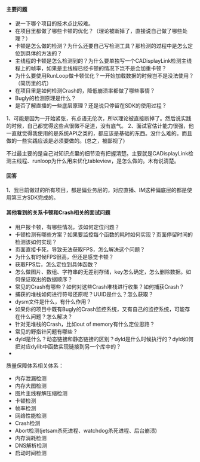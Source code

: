 #### 主要问题
* 说一下哪个项目的技术点比较难。
* 在项目里都做了哪些卡顿的优化？（理论被断掉了，直接说自己做了哪些处理？）
* 卡顿是怎么做的检测？为什么还要自己写检测工具？那检测的过程中是怎么定位到具体的方法的？
* 主线程的卡顿是怎么检测到的？为什么要单独写一个CADisplayLink检测主线程上的帧率，如果是主线程已经卡顿的情况下岂不是会加重卡顿？
* 为什么要使用RunLoop做卡顿优化？一开始加载数据的时候岂不是没法使用？（简历里的坑）
* 在项目里是如何检测Crash的，降低崩溃率都做了哪些事情？
* Bugly的检测原理是什么？
* 是否了解直播的一些底层原理？还是说只停留在SDK的使用过程？

1、可能是因为一开始紧张，有点语无伦次，所以理论被直接断掉了。然后说实践的时候，自己都觉得这些点很微不足道，没有底气。
2、面试官估计能力很强，他一直就觉得我使用的是系统API之类的，都应该是基础的东西。没什么难的。而且做的一些实践应该是必须要做的。(总之，被鄙视了)

不过最主要的是自己对知识点里的细节没有把握清楚。主要就是CADisplayLink检测主线程、runloop为什么用来优化tableview，是怎么做的。木有说清楚。

#### 回答
1、我目前做过的所有项目，都是偏业务层的，对应直播、IM这种偏底层的都是使用第三方SDK完成的。


#### 其他看到的关系卡顿和Crash相关的面试问题
* 用户报卡顿，有哪些情况，该如何定位问题？
* 卡顿检测有哪些方案？如果要监控每个函数的耗时如何实现？页面停留时间的检测该如何实现？
* 页面直接卡死，导致无法获取FPS，怎么解决这个问题？
* 为什么有时候FPS很高，但还是感觉卡顿？
* 获取FPS后，怎么定位到具体函数？
* 怎么做图片、数组、字符串的无差别存储，key怎么确定，怎么删除数据。如何保证取出的数据顺序？
* 常见的Crash有哪些？如何对这些Crash堆栈进行收集？如何捕获Crash？
* 捕获的堆栈如何进行符号还原呢？UUID是什么？怎么获取？
* dysm文件是什么，有什么作用？
* 如果你的项目中既有Bugly的Crash监控系统，又有自己的监控系统，可能存在什么问题？怎么解决？
* 针对无堆栈的Crash，比如out of memory有什么定位思路？
* 常见的野指针问题有哪些？
* dyld是什么？动态链接和静态链接的区别？dyld是什么时候执行的？dyld如何把对应dylib中函数实现链接到另一个库中的？
* 


质量保障体系相关体系：
* 内存泄漏检测
* 内存大图检测
* 图片主线程解压缩检测
* 卡顿检测
* 帧率检测
* 网络性能检测
* Crash检测
* Abort检测(jetsam杀死进程、watchdog杀死进程、后台崩溃)
* 内存消耗检测
* DNS解析检测
* 启动时间检测


